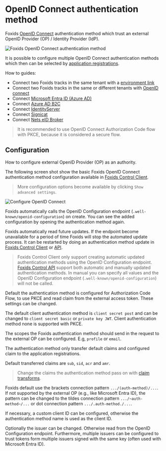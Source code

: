 ﻿# OpenID Connect authentication method

Foxids [OpenID Connect](https://openid.net/specs/openid-connect-core-1_0.html) authentication method which trust an external OpenID Provider (OP) / Identity Provider (IdP).

![Foxids OpenID Connect authentication method](images/parties-auth-met-oidc.svg)

It is possible to configure multiple OpenID Connect authentication methods which then can be selected by [application registrations](parties.md#application-registration).

How to guides:

- Connect two Foxids tracks in the same tenant with a [environment link](howto-tracklink-foxids.md)
- Connect two Foxids tracks in the same or different tenants with [OpenID connect](howto-oidc-foxids.md)
- Connect [Microsoft Entra ID (Azure AD)](auth-met-howto-oidc-azure-ad.md) 
- Connect [Azure AD B2C](auth-met-howto-oidc-azure-ad-b2c.md) 
- Connect [IdentityServer](auth-met-howto-oidc-identityserver.md)
- Connect [Signicat](auth-met-howto-oidc-signicat.md)
- Connect [Nets eID Broker](auth-met-howto-oidc-nets-eid-broker.md)

> It is recommended to use OpenID Connect Authorization Code flow with PKCE, because it is considered a secure flow.

## Configuration
How to configure external OpenID Provider (OP) as an authority.

The following screen shot show the basic Foxids OpenID Connect authentication method configuration available in [Foxids Control Client](control.md#foxids-control-client).

> More configuration options become available by clicking `Show advanced settings`.

![Configure OpenID Connect](images/configure-oidc-auth-met.png)

Foxids automatically calls the OpenID Configuration endpoint (`.well-known/openid-configuration`) on create. You can see the added configuration by opening the authentication method again.

Foxids automatically read future updates. If the endpoint become unavailable for a period of time Foxids will stop the automated update process. It can be restarted by doing an authentication method update in [Foxids Control Client](control.md#foxids-control-client) or [API](control.md#foxids-control-api).

> Foxids Control Client only support creating automatic updated authentication methods using the OpenID Configuration endpoint. [Foxids Control API](control.md#foxids-control-api) support both automatic and manually updated authentication methods. In manual you can specify all values and the OpenID Configuration endpoint (`.well-known/openid-configuration`) will not be called.

Default the authentication method is configured for Authorization Code Flow, to use PKCE and read claim from the external access token. These settings can be changed.

The default client authentication method is `client secret post` and can be changed to `client secret basic` or `private key JWT`. Client authentication method none is supported with PKCE.

The scopes the Foxids authentication method should send in the request to the external OP can be configured. E.g, `profile` or `email`.

The authentication method only transfer default claims and configured claim to the application registrations. 

Default transferred claims are `sub`, `sid`, `acr` and `amr`.

> Change the claims the authentication method pass on with [claim transforms](claim-transform.md).

Foxids default use the brackets connection pattern `.../(auth-method)/...`. If not supported by the external OP (e.g., like Microsoft Entra ID), the pattern can be changed to the tildes connection pattern `.../~auth-method~/...` or dot connection pattern `.../.auth-method./...`.

If necessary, a custom client ID can be configured, otherwise the authentication method name is used as the client ID.

Optionally the issuer can be changed. Otherwise read from the OpenID Configuration endpoint. Furthermore, multiple issuers can be configured to trust tokens form multiple issuers signed with the same key (often used with Microsoft Entra ID).
